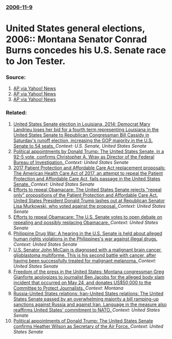 ### [2006-11-9](/news/2006/11/9/index.md)

#  United States general elections, 2006:: Montana Senator Conrad Burns concedes his U.S. Senate race to Jon Tester. 




### Source:

1. [AP via Yahoo! News](http://news.yahoo.com/s/ap/20061109/ap_on_el_ho/florida_recount)
2. [AP via Yahoo! News](http://news.yahoo.com/s/ap/20061109/ap_on_el_se/montana_senate_12)
3. [AP via Yahoo! News](http://news.yahoo.com/s/ap/20061109/ap_on_el_se/virginia_senate)

### Related:

1. [United States Senate election in Louisiana, 2014: Democrat Mary Landrieu loses her bid for a fourth term representing Louisiana in the United States Senate to Republican Congressman Bill Cassidy in Saturday's runoff election, increasing the GOP majority in the U.S. Senate to 54 seats. ](/news/2014/12/7/united-states-senate-election-in-louisiana-2014-democrat-mary-landrieu-loses-her-bid-for-a-fourth-term-representing-louisiana-in-the-unite.md) _Context: U.S. Senate, United States Senate_
2. [Political appointments by Donald Trump: The United States Senate, in a 92-5 vote, confirms Christopher A. Wray as Director of the Federal Bureau of Investigation. ](/news/2017/08/1/political-appointments-by-donald-trump-the-united-states-senate-in-a-92-5-vote-confirms-christopher-a-wray-as-director-of-the-federal.md) _Context: United States Senate_
3. [2017 Patient Protection and Affordable Care Act replacement proposals: The American Health Care Act of 2017, an attempt to repeal the Patient Protection and Affordable Care Act, fails passage in the United States Senate. ](/news/2017/07/28/2017-patient-protection-and-affordable-care-act-replacement-proposals-the-american-health-care-act-of-2017-an-attempt-to-repeal-the-patien.md) _Context: United States Senate_
4. [Efforts to repeal Obamacare: The United States Senate rejects "repeal only" propositions of the Patient Protection and Affordable Care Act. United States President Donald Trump lashes out at Republican Senator Lisa Murkowski, who voted against the proposal. ](/news/2017/07/26/efforts-to-repeal-obamacare-the-united-states-senate-rejects-repeal-only-propositions-of-the-patient-protection-and-affordable-care-act.md) _Context: United States Senate_
5. [Efforts to repeal Obamacare: The U.S. Senate votes to open debate on repealing and possibly replacing Obamacare. ](/news/2017/07/25/efforts-to-repeal-obamacare-the-u-s-senate-votes-to-open-debate-on-repealing-and-possibly-replacing-obamacare.md) _Context: United States Senate_
6. [Philippine Drug War: A hearing in the U.S. Senate is held about alleged human rights violations in the Philippines's war against illegal drugs. ](/news/2017/07/20/philippine-drug-war-a-hearing-in-the-u-s-senate-is-held-about-alleged-human-rights-violations-in-the-philippines-s-war-against-illegal-dru.md) _Context: United States Senate_
7. [U.S. Senator John McCain is diagnosed with a malignant brain cancer, glioblastoma multiforme. This is his second battle with cancer, after having been successfully treated for malignant melanoma. ](/news/2017/07/19/u-s-senator-john-mccain-is-diagnosed-with-a-malignant-brain-cancer-glioblastoma-multiforme-this-is-his-second-battle-with-cancer-after-h.md) _Context: United States Senate_
8. [Freedom of the press in the United States: Montana congressman Greg Gianforte apologizes to journalist Ben Jacobs for the alleged body slam incident that occurred on May 24, and donates US$50,000 to the Committee to Protect Journalists. ](/news/2017/06/8/freedom-of-the-press-in-the-united-states-montana-congressman-greg-gianforte-apologizes-to-journalist-ben-jacobs-for-the-alleged-body-slam.md) _Context: Montana_
9. [Russia-United States relations: Iran-United States relations: The United States Senate passed by an overwhelming majority a bill ramping-up sanctions against Russia and against Iran. Language in the measure also reaffirms United States' commitment to NATO. ](/news/2017/06/16/russia-united-states-relations-iran-united-states-relations-the-united-states-senate-passed-by-an-overwhelming-majority-a-bill-ramping.md) _Context: United States Senate_
10. [Political appointments of Donald Trump: The United States Senate confirms Heather Wilson as Secretary of the Air Force. ](/news/2017/05/8/political-appointments-of-donald-trump-the-united-states-senate-confirms-heather-wilson-as-secretary-of-the-air-force.md) _Context: United States Senate_
